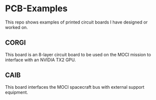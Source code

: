 # PCB-Examples
This repo shows examples of printed circuit boards I have designed or worked on.

## CORGI
This board is an 8-layer circuit board to be used on the MOCI mission to interface with an NVIDIA TX2 GPU.

## CAIB
This board interfaces the MOCI spacecraft bus with external support equipment.

